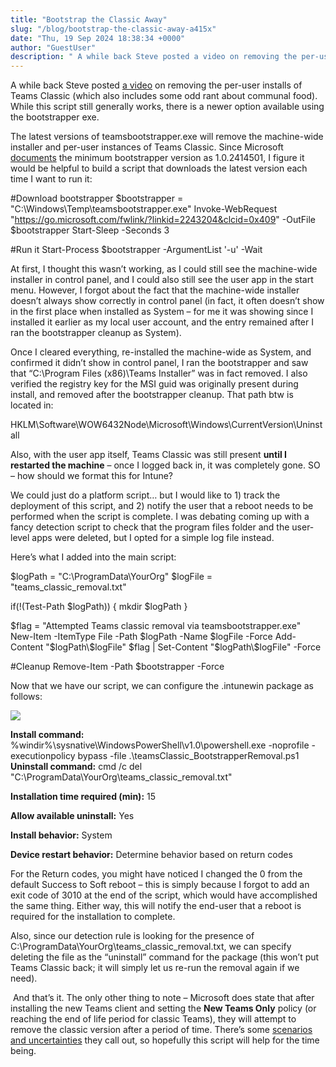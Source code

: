 ```yaml
---
title: "Bootstrap the Classic Away"
slug: "/blog/bootstrap-the-classic-away-a415x"
date: "Thu, 19 Sep 2024 18:38:34 +0000"
author: "GuestUser"
description: " A while back Steve posted a video on removing the per-user installs of Teams Classic (which also includes some odd rant about communal food). While this script still generally works, there is a newer option available using the bootstrapper exe.The latest versions of teamsbootstrapper.exe will remove the machine-wide"
---
```


A while back Steve posted [a video](https://youtu.be/Zmk44EuMud4?si=zTyMrMrcsOhFwPC6) on removing the per-user installs of Teams Classic (which also includes some odd rant about communal food). While this script still generally works, there is a newer option available using the bootstrapper exe.

The latest versions of teamsbootstrapper.exe will remove the machine-wide installer and per-user instances of Teams Classic. Since Microsoft [documents](https://learn.microsoft.com/en-us/microsoftteams/new-teams-bulk-install-client#remove-classic-teams-for-all-users) the minimum bootstrapper version as 1.0.2414501, I figure it would be helpful to build a script that downloads the latest version each time I want to run it:

#Download bootstrapper
$bootstrapper = "C:\\Windows\\Temp\\teamsbootstrapper.exe"
Invoke-WebRequest "https://go.microsoft.com/fwlink/?linkid=2243204&clcid=0x409" -OutFile $bootstrapper
Start-Sleep -Seconds 3

#Run it
Start-Process $bootstrapper -ArgumentList '-u' -Wait

At first, I thought this wasn’t working, as I could still see the machine-wide installer in control panel, and I could also still see the user app in the start menu. However, I forgot about the fact that the machine-wide installer doesn’t always show correctly in control panel (in fact, it often doesn’t show in the first place when installed as System – for me it was showing since I installed it earlier as my local user account, and the entry remained after I ran the bootstrapper cleanup as System).

Once I cleared everything, re-installed the machine-wide as System, and confirmed it didn’t show in control panel, I ran the bootstrapper and saw that “C:\\Program Files (x86)\\Teams Installer” was in fact removed. I also verified the registry key for the MSI guid was originally present during install, and removed after the bootstrapper cleanup. That path btw is located in:

HKLM\\Software\\WOW6432Node\\Microsoft\\Windows\\CurrentVersion\\Uninstall

Also, with the user app itself, Teams Classic was still present **until I restarted the machine** – once I logged back in, it was completely gone. SO – how should we format this for Intune?

We could just do a platform script… but I would like to 1) track the deployment of this script, and 2) notify the user that a reboot needs to be performed when the script is complete. I was debating coming up with a fancy detection script to check that the program files folder and the user-level apps were deleted, but I opted for a simple log file instead.

Here’s what I added into the main script:

$logPath = "C:\\ProgramData\\YourOrg"
$logFile = "teams\_classic\_removal.txt"

if(!(Test-Path $logPath))
{
    mkdir $logPath
}

$flag = "Attempted Teams classic removal via teamsbootstrapper.exe"
New-Item -ItemType File -Path $logPath -Name $logFile -Force
Add-Content "$logPath\\$logFile" $flag | Set-Content "$logPath\\$logFile" -Force

#Cleanup
Remove-Item -Path $bootstrapper -Force

Now that we have our script, we can configure the .intunewin package as follows:

![](https://getrubixsitecms.blob.core.windows.net/public-assets/content/v1/5dd365a31aa1fd743bc30b8e/dc419dd5-ce3a-4878-90ea-8e3ce1fd6209/Picture1.png)

**Install command:** %windir%\\sysnative\\WindowsPowerShell\\v1.0\\powershell.exe -noprofile -executionpolicy bypass -file .\\teamsClassic\_BootstrapperRemoval.ps1  
**Uninstall command:** cmd /c del "C:\\ProgramData\\YourOrg\\teams\_classic\_removal.txt"

**Installation time required (min):** 15

**Allow available uninstall:** Yes

**Install behavior:** System

**Device restart behavior:** Determine behavior based on return codes

For the Return codes, you might have noticed I changed the 0 from the default Success to Soft reboot – this is simply because I forgot to add an exit code of 3010 at the end of the script, which would have accomplished the same thing. Either way, this will notify the end-user that a reboot is required for the installation to complete.

Also, since our detection rule is looking for the presence of C:\\ProgramData\\YourOrg\\teams\_classic\_removal.txt, we can specify deleting the file as the “uninstall” command for the package (this won’t put Teams Classic back; it will simply let us re-run the removal again if we need).

 And that’s it. The only other thing to note – Microsoft does state that after installing the new Teams client and setting the **New Teams Only** policy (or reaching the end of life period for classic Teams), they will attempt to remove the classic version after a period of time. There’s some [scenarios and uncertainties](https://learn.microsoft.com/en-us/microsoftteams/teams-classic-client-uninstall) they call out, so hopefully this script will help for the time being.